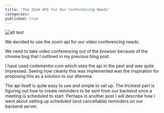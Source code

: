 ```yaml
---
title: 'The Zoom API for Our Conferencing Needs'
categories:
published: true
---
```


![alt text](http://www.perkinselearning.org/sites/elearning.perkinsdev1.org/files/styles/scale_only_519x374/public/zoom-logo.jpg?itok=A71iTMv7)

We decided to use the zoom api for our video conferencing needs.

We need to take video conferencing out of the browser because of the chrome bug that I outlined in my previous blog post.

I have used codementor.com which uses the api in the past and was quite impressed. Seeing how cleanly this was implemented was the inspiration for proposing this as a solution to our dilemma.

The api itself is quite easy to use and simple to set up. The trickiest part is figuring out how to create reminders to be sent from our backend once a meeting is scheduled to start. Perhaps in another post I will describe how I went about setting up scheduled (and cancellable) reminders on our backend server.